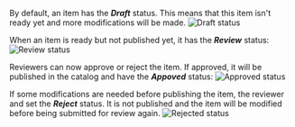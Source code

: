 By default, an item has the ***Draft*** status. This means that this item isn't ready yet and more modifications will be made. 
![Draft status](assets/review/draft.png)

When an item is ready but not published yet, it has the ***Review*** status:
![Review status](assets/review/review.png)

Reviewers can now approve or reject the item. If approved, it will be published in the catalog and have the ***Appoved*** status:
![Approved status](assets/review/approved.png)

If some modifications are needed before publishing the item, the reviewer and set the ***Reject*** status. It is not published and the item will be modified before being submitted for review again. 
![Rejected status](assets/review/rejected.png) 